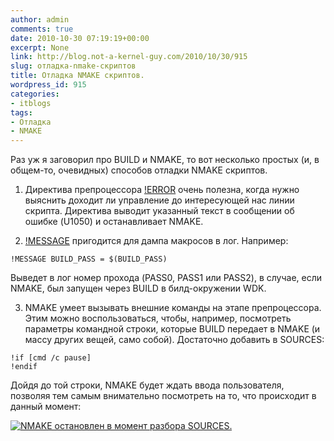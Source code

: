 ```yaml
---
author: admin
comments: true
date: 2010-10-30 07:19:19+00:00
excerpt: None
link: http://blog.not-a-kernel-guy.com/2010/10/30/915
slug: отладка-nmake-скриптов
title: Отладка NMAKE скриптов.
wordpress_id: 915
categories:
- itblogs
tags:
- Отладка
- NMAKE
---
```


Раз уж я заговорил про BUILD и NMAKE, то вот несколько простых (и, в общем-то, очевидных) способов отладки NMAKE скриптов.




	
  1. Директива препроцессора [!ERROR](http://msdn.microsoft.com/en-us/library/7y32zxwh(v=VS.100).aspx) очень полезна, когда нужно выяснить доходит ли управление до интересующей нас линии скрипта. Директива выводит указанный текст в сообщении об ошибке (U1050) и останавливает NMAKE.

	
  2. [!MESSAGE](http://msdn.microsoft.com/en-us/library/7y32zxwh(v=VS.100).aspx) пригодится для дампа макросов в лог. Например:



```no-highlight
!MESSAGE BUILD_PASS = $(BUILD_PASS)
```



Выведет в лог номер прохода (PASS0, PASS1 или PASS2), в случае, если NMAKE, был запущен через BUILD в билд-окружении WDK.

	
  3. NMAKE умеет вызывать внешние команды на этапе препроцессора. Этим можно воспользоваться, чтобы, например, посмотреть параметры командной строки, которые BUILD передает в NMAKE (и массу других вещей, само собой). Достаточно добавить в SOURCES:



```no-highlight
!if [cmd /c pause]
!endif
```



Дойдя до той строки, NMAKE будет ждать ввода пользователя, позволяя тем самым внимательно посмотреть на то, что происходит в данный момент:

[![NMAKE остановлен в момент разбора SOURCES.](http://blog.not-a-kernel-guy.com/wp-content/uploads/2010/10/build_pause.png)](http://blog.not-a-kernel-guy.com/wp-content/uploads/2010/10/build_pause.png)

